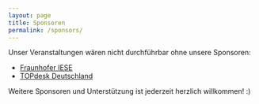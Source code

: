 ```yaml
---
layout: page
title: Sponsoren
permalink: /sponsors/
---
```


Unser Veranstaltungen wären nicht durchführbar ohne unsere Sponsoren:

* [Fraunhofer IESE](http://www.iese.fraunhofer.de/) 
* [TOPdesk Deutschland](http://www.topdesk.de/)

Weitere Sponsoren und Unterstützung ist jederzeit herzlich willkommen! :)
